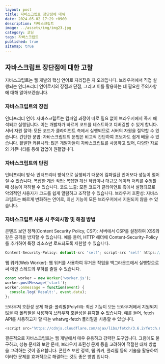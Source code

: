 ```yaml
---
layout: post
title: 자바스크립트 장단점에 대해
date: 2024-05-02 17:29 +0900
description: 자바스크립트
image: ../assets/img/img23.jpg
category: 코딩
tags: 자바스크립트
published: true
sitemap: true
---
```


## 자바스크립트 장단점에 대한 고찰
자바스크립트는 웹 개발의 핵심 언어로 자리잡은 지 오래입니다. 브라우저에서 직접 실행되는 인터프리터 언어로서의 장점과 단점, 그리고 이를 활용하는 데 필요한 주의사항에 대해 알아보겠습니다.

### 자바스크립트의 장점
인터프리터 언어: 자바스크립트는 컴파일 과정이 따로 필요 없이 브라우저에서 즉시 해석되고 실행됩니다. 이는 개발자가 빠르게 코드를 테스트하고 디버깅할 수 있게 합니다.
서버 자원 절약: 모든 코드가 클라이언트 측에서 실행되므로 서버의 자원을 절약할 수 있습니다.
간단한 문법: 자바스크립트의 문법은 비교적 간단하여 초보자도 쉽게 배울 수 있습니다.
활발한 커뮤니티: 많은 개발자들이 자바스크립트를 사용하고 있어, 다양한 자료와 커뮤니티를 통해 협업이 원활합니다.

### 자바스크립트의 단점
인터프리터 방식: 인터프리터 방식으로 실행되기 때문에 컴파일된 언어보다 성능이 떨어질 수 있습니다.
복잡한 계산 작업: 복잡한 계산 작업이나 대규모 데이터 처리를 수행할 때 성능이 저하될 수 있습니다.
코드 노출: 모든 코드가 클라이언트 측에서 실행되므로 악의적인 사용자가 코드를 쉽게 열람하고 조작할 수 있습니다.
브라우저 호환성: 자바스크립트는 빠르게 변화하는 언어로, 최신 기능이 모든 브라우저에서 지원되지 않을 수 있습니다.

### 자바스크립트 사용 시 주의사항 및 해결 방법
콘텐츠 보안 정책(Content Security Policy, CSP): 
서버에서 CSP를 설정하여 XSS와 같은 공격을 방지할 수 있습니다. 
예를 들어, HTTP 헤더에 Content-Security-Policy를 추가하여 특정 리소스만 로드되도록 제한할 수 있습니다.
````javascript
Content-Security-Policy: default-src 'self'; script-src 'self' https://apis.google.com
````

웹 워커(Web Worker): 웹 워커를 사용하여 무거운 작업을 백그라운드에서 실행함으로써 메인 스레드의 부하를 줄일 수 있습니다.
````javascript
const worker = new Worker('worker.js');
worker.postMessage('start');
worker.onmessage = function(event) {
  console.log('Result:', event.data);
};
````

브라우저 호환성 문제 해결:
폴리필(Polyfill): 최신 기능이 모든 브라우저에서 지원되지 않을 때 폴리필을 사용하여 브라우저 호환성을 유지할 수 있습니다. 예를 들어, fetch API를 사용하고자 할 때는 whatwg-fetch 폴리필을 사용할 수 있습니다.
````javascript
<script src="https://cdnjs.cloudflare.com/ajax/libs/fetch/3.6.2/fetch.min.js"></script>
````

결론적으로 자바스크립트는 웹 개발에서 매우 유용하고 강력한 도구입니다. 그럼에도 불구하고, 성능 문제와 보안 문제, 브라우저 호환성 문제 등을 고려하여 적절한 대처 방법을 고려하는 것이 중요합니다. 콘텐츠 보안 정책, 웹 워커, 폴리필 등의 기술을 활용하여 이러한 문제를 효과적으로 해결하는 것도 좋은 방법 입니다.